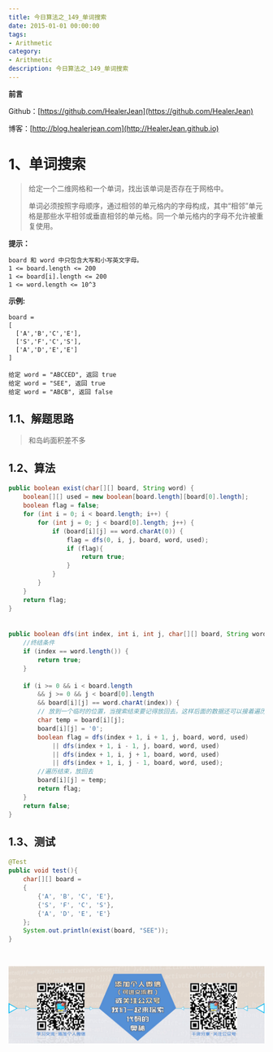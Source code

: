 ```yaml
---
title: 今日算法之_149_单词搜索
date: 2015-01-01 00:00:00
tags: 
- Arithmetic
category: 
- Arithmetic
description: 今日算法之_149_单词搜索
---
```


**前言**     

 Github：[https://github.com/HealerJean](https://github.com/HealerJean)         

 博客：[http://blog.healerjean.com](http://HealerJean.github.io)          



# 1、单词搜索
> 给定一个二维网格和一个单词，找出该单词是否存在于网格中。    
>
> 单词必须按照字母顺序，通过相邻的单元格内的字母构成，其中“相邻”单元格是那些水平相邻或垂直相邻的单元格。同一个单元格内的字母不允许被重复使用。



**提示：**

```
board 和 word 中只包含大写和小写英文字母。   
1 <= board.length <= 200   
1 <= board[i].length <= 200   
1 <= word.length <= 10^3
```

**示例:**

```
board =
[
  ['A','B','C','E'],
  ['S','F','C','S'],
  ['A','D','E','E']
]

给定 word = "ABCCED", 返回 true
给定 word = "SEE", 返回 true
给定 word = "ABCB", 返回 false
```



## 1.1、解题思路 

>  和岛屿面积差不多



## 1.2、算法

```java
public boolean exist(char[][] board, String word) {
    boolean[][] used = new boolean[board.length][board[0].length];
    boolean flag = false;
    for (int i = 0; i < board.length; i++) {
        for (int j = 0; j < board[0].length; j++) {
            if (board[i][j] == word.charAt(0)) {
                flag = dfs(0, i, j, board, word, used);
                if (flag){
                    return true;
                }
            }
        }
    }
    return flag;
}


public boolean dfs(int index, int i, int j, char[][] board, String word, boolean[][] used) {
    //终结条件
    if (index == word.length()) {
        return true;
    }

    if (i >= 0 && i < board.length
        && j >= 0 && j < board[0].length
        && board[i][j] == word.charAt(index)) {
        // 放到一个临时的位置，当搜索结束要记得放回去。这样后面的数据还可以接着遍历
        char temp = board[i][j];
        board[i][j] = '0';
        boolean flag = dfs(index + 1, i + 1, j, board, word, used)
            || dfs(index + 1, i - 1, j, board, word, used)
            || dfs(index + 1, i, j + 1, board, word, used)
            || dfs(index + 1, i, j - 1, board, word, used);
        //遍历结束，放回去
        board[i][j] = temp;
        return flag;
    }
    return false;
}
```




## 1.3、测试 

```java
@Test
public void test(){
    char[][] board =
    {
        {'A', 'B', 'C', 'E'},
        {'S', 'F', 'C', 'S'},
        {'A', 'D', 'E', 'E'}
    };
    System.out.println(exist(board, "SEE"));
}
```



​          

![ContactAuthor](https://raw.githubusercontent.com/HealerJean/HealerJean.github.io/master/assets/img/artical_bottom.jpg)



<link rel="stylesheet" href="https://unpkg.com/gitalk/dist/gitalk.css">

<script src="https://unpkg.com/gitalk@latest/dist/gitalk.min.js"></script> 
<div id="gitalk-container"></div>    
 <script type="text/javascript">
    var gitalk = new Gitalk({
		clientID: `1d164cd85549874d0e3a`,
		clientSecret: `527c3d223d1e6608953e835b547061037d140355`,
		repo: `HealerJean.github.io`,
		owner: 'HealerJean',
		admin: ['HealerJean'],
		id: 'fXx3gD8NcEMiVdKo',
    });
    gitalk.render('gitalk-container');
</script> 


